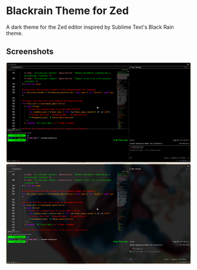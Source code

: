 # Blackrain Theme for Zed

A dark theme for the Zed editor inspired by Sublime Text's Black Rain theme.

## Screenshots

![Blackrain Theme](blackrain.png)
![Blackrain Blur Theme](blackrain-blur.png)